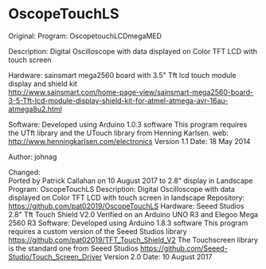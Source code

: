 # OscopeTouchLS

Original:
  Program:       OscopetouchLCDmegaMED

  Description:   Digital Oscilloscope with data  displayed
                 on Color TFT LCD with touch screen
  
  Hardware:      sainsmart mega2560 board with 3.5" Tft lcd touch  module display and shield kit      
                 http://www.sainsmart.com/home-page-view/sainsmart-mega2560-board-3-5-Tft-lcd-module-display-shield-kit-for-atmel-atmega-avr-16au-atmega8u2.html

  Software:      Developed using Arduino 1.0.3 software
                 This program requires the UTft library and the
                 UTouch library from Henning Karlsen.
                 web: http://www.henningkarlsen.com/electronics
                 Version 1.1
  Date:          18 May 2014
 
  Author:        johnag    

  
Changed:  
  Ported by Patrick Callahan on 10 August 2017 to 2.8" display in Landscape
  Program:       OscopeTouchLS
  Description:   Digital Oscilloscope with data displayed
                 on Color TFT LCD with touch screen in landscape
  Repository:    https://github.com/pat02019/OscopeTouchLS
  Hardware:      Seeed Studios 2.8" Tft Touch Shield V2.0
                 Verified on an Arduino UNO R3 and Elegoo Mega 2560 R3
  Software:      Developed using Arduino 1.8.3 software
                 This program requires a custom version of the Seeed Studios library
                 https://github.com/pat02019/TFT_Touch_Shield_V2
                 The Touchscreen library is the standard one from Seeed Studios
                 https://github.com/Seeed-Studio/Touch_Screen_Driver
                 Version 2.0
  Date:          10 August 2017